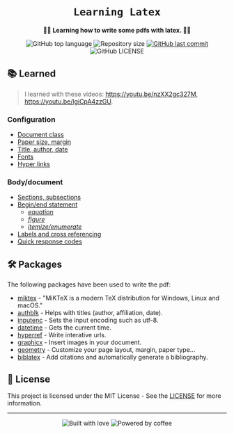 <div align="center">
  <h1><code>Learning Latex</code></h1>

  <p>
    <strong>🧙‍♀️ Learning how to write some pdfs with latex. 🧙‍♀️</strong>
  </p>

  <p>
    <img
      alt="GitHub top language"
      src="https://img.shields.io/github/languages/top/kauefraga/learning-latex.svg"
    />
    <img
      alt="Repository size"
      src="https://img.shields.io/github/repo-size/kauefraga/learning-latex.svg"
    />
    <a href="https://github.com/kauefraga/learning-latex/commits/main">
      <img
        alt="GitHub last commit"
        src="https://img.shields.io/github/last-commit/kauefraga/learning-latex.svg"
      />
    </a>
    <img
      alt="GitHub LICENSE"
      src="https://img.shields.io/github/license/kauefraga/learning-latex.svg"
    />
  </p>
</div>

## 📚 Learned

> I learned with these videos: https://youtu.be/nzXX2gc327M, https://youtu.be/lgiCpA4zzGU.

### Configuration
- [Document class](https://latex-tutorial.com/documentclass-latex)
- [Paper size, margin](https://www.overleaf.com/learn/latex/Page_size_and_margins)
- [Title, author, date](https://www.overleaf.com/learn/latex/Questions/How_do_I_add_additional_author_names_and_affiliations_to_my_paper%3F)
- [Fonts](https://tug.org/FontCatalogue/roboto)
- [Hyper links](https://www.overleaf.com/learn/latex/Hyperlinks)

### Body/document
- [Sections, subsections](https://www.overleaf.com/learn/latex/Sections_and_chapters)
- [Begin/end statement](https://www.overleaf.com/learn/latex/Environments)
  - [_equation_](https://www.overleaf.com/learn/latex/Mathematical_expressions)
  - [_figure_](https://www.overleaf.com/learn/latex/Inserting_Images)
  - [_itemize/enumerate_](https://www.overleaf.com/learn/latex/Lists)
- [Labels and cross referencing](https://en.wikibooks.org/wiki/LaTeX/Labels_and_Cross-referencing)
- [Quick response codes](https://tex.stackexchange.com/questions/1429/latex-package-to-generate-qr-codes)

## 🛠 Packages

The following packages have been used to write the pdf:

- [miktex](https://miktex.org) - "MiKTeX is a modern TeX distribution for Windows, Linux and macOS."
- [authblk](https://www.ctan.org/pkg/authblk) - Helps with titles (author, affiliation, date).
- [inputenc](https://www.ctan.org/pkg/inputenc) - Sets the input encoding such as utf-8.
- [datetime](https://www.ctan.org/pkg/datetime) - Gets the current time.
- [hyperref](https://www.ctan.org/pkg/hyperref) - Write interative urls.
- [graphicx](https://www.ctan.org/pkg/graphicx) - Insert images in your document.
- [geometry](https://www.ctan.org/pkg/geometry) - Customize your page layout, margin, paper type...
- [biblatex](https://www.overleaf.com/learn/latex/Bibliography_management_in_LaTeX) - Add citations and automatically generate a bibliography.

## 📝 License

This project is licensed under the MIT License - See the [LICENSE](https://github.com/kauefraga/learning-latex/blob/main/LICENSE) for more information.

---

<div align="center" display="flex">
  <img alt="Built with love" src="https://forthebadge.com/images/badges/built-with-love.svg">
  <img alt="Powered by coffee" src="https://forthebadge.com/images/badges/powered-by-coffee.svg">
</div>
